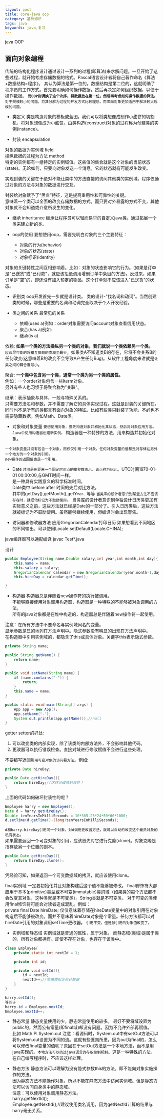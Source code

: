 ```yaml
---
layout: post
title: core-java oop
category: 基础知识
tags: java
keywords: java,复习
---
```

java OOP

## 面向对象编程
传统的结构化程序设计通过设计一系列的过程(即算法)来求解问题。一旦开始了这些过程，就开始考虑存储数据的格式。Pascal语言设计者将自己著作命名《算法+数据结构=程序》。
其认为算法是第一位的，数据结构是第二位的，这就明确了程序员的工作方式。首先要明确如何操作数据，然后再决定如何组织数据，以便于操作数据。
**`而OOP则调换了这个次序，将数据放在第一位，然后再考虑如何操作数据的算法。`**
`对于规模较小的问题，将其分解为过程的开发方式比较理想。而面向对象更加适用于解决较大规模的问题。`

- 类定义
类是构造对象的模板或蓝图。我们可以将类想像成制作小甜饼的切割机，将对象想像成为小甜饼。由类构造(construct)对象的过程称为创建类的实例(instance)。

- 封装
encapsulation

对象的数据为实例域 field  
操纵数据的过程为方法 method  
特定的实例都有一组特定的实例域值。这些值的集合就是这个对象的当前状态(state)。无论如何，只要向对象发送一个消息，它的状态就有可能发生改变。

实现封装的关键在于绝对不能让类中的方法直接的访问其他类的实例域。程序仅通过对象的方法与对象的数据进行交互。

封装给对象赋予了“黑盒”特征，这是提高重用性和可靠性的关键。  
意味着一个类可以全面的改变存储数据的方式。而只要对外暴露的方式不变，其他对象就不会知道或介意所发生的变化。

- 继承 
inheritance
继承让程序员可以轻而易举的自定义java类。通过拓展一个类来建立新的类。

- oop的使用
要想使用oop，需要先明白对象的三个主要特征：
    - 对象的行为(behavior)
    - 对象的状态(state)
    - 对象标识(identity)

对象的关键特性之间互相影响着。比如：对象的状态影响它的行为。(如果是订单是"已送货"或"已付款"，就应该拒绝调用增删订单中条目的方法)。反过来，如果订单是"空"的，即还没有加入预定的物品，这个订单就不应该进入"已送货"的状态。

- 识别类
oop开发首先一步就是设计类。
类的设计-"找名词和动词"。当然创建类的时候，哪些是重要的名词和动词完全取决于个人开发经验。

- 类之间的关系
最常见的关系
    - 依赖(uses a)例如：order对象需要访问account对象查看信用状态。
    - 聚合(has a)例如:
    - 继承(is a)

依赖: **如果一个类的方法操纵另一个类的对象，我们就说一个类依赖另一个类。**  
`应该尽可能的将相互依赖的类减至最少`。如果类A不知道类B的存在，它将不会关系B的任何改变(这意味着B的改变不会导致A产生任何Bug)。从软件工程角度来讲就是`让类之间的耦合度最小`。

聚合: **一个类中包含另一个类，通常一个类为另一个类的属性。**  
例如：一个order对象包含一些Iterm对象。  
另外有些人也习惯于将聚合称为"关联"。

继承：表示抽象与具体，一般与特殊关系的。  
只需要方法名和参数，并不需要了解它的具体实现过程。这就是封装的关键所在。  
同时也不是所有的类都具有面向对象的特征。比如有些类只封装了功能，不必也不需要隐藏数据。例如Math、Date类。  
 
- 对象和对象变量
`要想使用对象，要先构造对象并初始化其状态，然后对对象应用方法。`  
`Java中使用构造器创建新实例。` 构造器是一种特殊的方法，用来构造并初始化对象。  

`一个对象变量并没有包含一个对象，而仅仅引用一个对象。任何对象变量的值都是对存储在另外一个地方的一个对象的引用。`  
`new操作的返回值也是一个引用。`  

- Date
`时间是用距离一个固定时间点的毫秒数表示，该点称为纪元`。UTC时间1970-01-01 00:00:00,与GMT时间一样。  
是一种具有实践意义的科学标准时间。  
Date类中 before after 时间的先后对比方法。  
其中的getDay(),getMonth(),getYear...等等 `当类库的设计者意识到某些方法不应该存在时，就把他标记为不鼓励使用`。
当类库的设计者意识到单独设计日历类更加有实际意义之前，这些方法就已经是Date的一部分了。引入日历类后，这些方法就被标记为不鼓励使用。虽然能够继续使用，但编译时会出现警告。

- 访问器和修改器方法
应用GregorianCalendar打印日历
如果想看到不同地区的不同输出，可以使用Locale.setDefault(Locale.CHINA);


java编译器可以通配编译 javac Test*.java

设计
```java
public Employee(String name,Double salary,int year,int month,int day){
    this.name = name;
    this.salary = salary;
    GregorianCalendar calendar = new GregorianCalendar(year,month-1,day);//GregorianCalendar uses 0 for January
    this.hireDay = calendar.getTime();

}
```

- 构造器
构造器总是伴随着new操作符的执行被调用。  
不能够直接使用对象调用构造器，构造器是一种特殊的不能够被对象调用的方法。  
所有的java对象都是在堆中构造的，构造器总是伴随着new操作符一起使用。  

注意：在所有方法中不要命名与实例域同名的变量。  
显示参数是显的地列在方法声明中。隐式参数没有明显的出现在方法声明中。  
在构造器中引用实例域的，都隐含了this或具体对象。关键字this表示隐式参数。  

```java
private String name;

public String getName() {
    return name;
}

public void setName(String name) {
    if (name.contains("-")) {
        return;
    }
    this.name = name;
}

public static void main(String[] args) {
    App app = new App();
    app.setName("-");
    System.out.println(app.getName());//null
}
```

getter setter的好处:
1. 可以改变类的内部实现，除了该类的内部方法外，不会影响其他代码。
2. 更改器可以执行错误检查。直接对域进行修改赋值不会进行这些处理。

不要编写返回`引用可变对象的访问器方法`。例如:  
```java
private Date hireDay;

public Date getHireDay(){
    return hireDay;//这样会破快封装性！
}
```
上面的代码如何破坏封装性的呢？  
```java
Employee harry = new Employee();
Date d = harry.getHireDay();
Double tenYearsInMilliSeconds = 10*365.25*24*60*60*1000;
d.setTime(d.getTime()-(long)tenYearsInMilliSeconds);
```
`d和harry.hireDay引用同一个对象。对d调用更改器方法，就可以自动的改变这个雇员对象的私有状态。`  
如果需要返回一个可变对象的引用，应该首先对它进行克隆(clone)。对象克隆是指存放另一个位置的副本。  
```java
public Date getHireDay(){
    return hireDay.clone();
}
```
凭经验可知，如果返回一个可变数据域的拷贝，就应该使用clone。  

final实例域 一定要初始化并且对象构建后这个值不能够被修改。
final修饰符大都应用于基本(primitive)类型或不可变(immutable)类的域（如果类的每个方法都不会改变其对象，这种类就是不可变类）。String类就是不可变类。
对于可变的类使用final修饰符可能会对读者造成混乱。例如：  
private final Date hireDate;
仅仅意味着存储在hireDate变量中的对象引用在对象构造后不能够被改变。而并不意味着hireDate对象是个常量。任何方法都可以对hireDate引用的对象调用setTime更改器。
`引用不变，但是被引用的对象值改变了。`

- 实例域和静态域
实例域就是普通的属性，属于对象。
而静态域(类域)是属于类的，所有对象都拥有。即使不存在对象，也存在于该类中。  

```java
class Employee{
    private static int nextId = 1;

    private int id;

    private void setId(){
        id = nextId;
        nextId++;//简单模拟全局计数器
    }
}

harry.setId();
等同于
harry.id = Employee.nextId;
Employee.nextId++;
```

- 静态常量
静态变量使用的少，静态常量使用的较多。
最好不要将域设置为public的，然而公有常量(即final域)却没有问题。因为不允许外部再赋值。  
比如
Math.PI
System.out
注意：看源码时，System.out中有setOut方法可以将System.out设置为不同的流。这就有些匪夷所思，因为out为final的，怎么可以修改final变量的值呢？原因在于setOut方法是一个本地方法，而不是用java实现的。`本地方法可以绕过java语言的存取控制机制`。这是一种特殊的方法，在自己编写程序时，不应该这样处理。

- 静态方法
静态方法可以理解为没有隐式参数this的方法。即不能向对象实施操作的方法。  
因为静态方法不能操作对象，所以不能在静态方法中访问实例域。但是静态方法可以访问自身类中的静态域。  
注意：可以使用对象调用静态方法。  
harry.getNextId();   
Employee.getNextId();//建议使用类名调用，因为getNextId计算的结果与harry毫无关系。























































